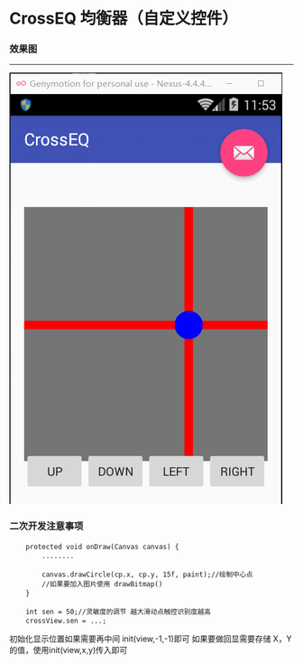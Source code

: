 # CrossEQ 均衡器（自定义控件）

### 效果图
***
![png1.png](https://github.com/forJrking/CrossEQ/blob/master/11.gif)


### 二次开发注意事项
        protected void onDraw(Canvas canvas) {
            ........

            canvas.drawCircle(cp.x, cp.y, 15f, paint);//绘制中心点
            //如果要加入图片使用 drawBitmap()
        }

		int sen = 50;//灵敏度的调节 越大滑动点触控识别度越高
		crossView.sen = ...;

初始化显示位置如果需要再中间 init(view,-1,-1)即可
如果要做回显需要存储 X，Y的值，使用init(view,x,y)传入即可
